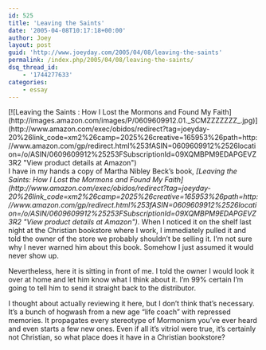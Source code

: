 ```yaml
---
id: 525
title: 'Leaving the Saints'
date: '2005-04-08T10:17:18+00:00'
author: Joey
layout: post
guid: 'http://www.joeyday.com/2005/04/08/leaving-the-saints'
permalink: /index.php/2005/04/08/leaving-the-saints/
dsq_thread_id:
    - '1744277633'
categories:
    - essay
---
```


<div class="lpic">[![Leaving the Saints : How I Lost the Mormons and Found My Faith](http://images.amazon.com/images/P/0609609912.01._SCMZZZZZZZ_.jpg)](http://www.amazon.com/exec/obidos/redirect?tag=joeyday-20%26link_code=xm2%26camp=2025%26creative=165953%26path=http://www.amazon.com/gp/redirect.html%253fASIN=0609609912%2526location=/o/ASIN/0609609912%25253FSubscriptionId=09XQMBPM9EDAPGEVZ3R2 "View product details at Amazon")</div>I have in my hands a copy of Martha Nibley Beck’s book, <cite>[Leaving the Saints: How I Lost the Mormons and Found My Faith](http://www.amazon.com/exec/obidos/redirect?tag=joeyday-20%26link_code=xm2%26camp=2025%26creative=165953%26path=http://www.amazon.com/gp/redirect.html%253fASIN=0609609912%2526location=/o/ASIN/0609609912%25253FSubscriptionId=09XQMBPM9EDAPGEVZ3R2 "View product details at Amazon")</cite>. When I noticed it on the shelf last night at the Christian bookstore where I work, I immediately pulled it and told the owner of the store we probably shouldn’t be selling it. I’m not sure why I never warned him about this book. Somehow I just assumed it would never show up.

Nevertheless, here it is sitting in front of me. I told the owner I would look it over at home and let him know what I think about it. I’m 99% certain I’m going to tell him to send it straight back to the distributor.

I thought about actually reviewing it here, but I don’t think that’s necessary. It’s a bunch of hogwash from a new age “life coach” with repressed memories. It propagates every stereotype of Mormonism you’ve ever heard and even starts a few new ones. Even if all it’s vitriol were true, it’s certainly not Christian, so what place does it have in a Christian bookstore?